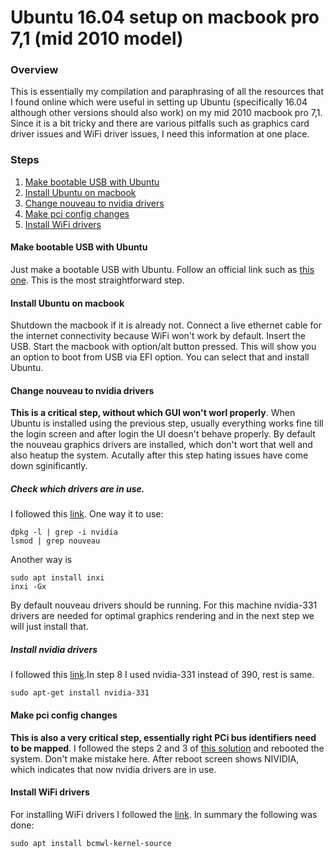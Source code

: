 # Ubuntu 16.04 setup on macbook pro 7,1 (mid 2010 model)

### Overview

This is essentially my compilation and paraphrasing of all the resources that I found online which were useful in setting up Ubuntu (specifically 16.04 although other versions should also work) on my mid 2010 macbook pro 7,1. Since it is a bit tricky and there are various pitfalls such as graphics card driver issues and WiFi driver issues, I need this information at one place.

### Steps

1. [Make bootable USB with Ubuntu](#make-bootable-usb-with-ubuntu)
2. [Install Ubuntu on macbook](#Install-Ubuntu-on-macbook)
3. [Change nouveau to nvidia drivers](#Change-nouveau-to-nvidia-drivers)
4. [Make pci config changes](#Make-pci-config-changes)
5. [Install WiFi drivers](#Install-WiFi-drivers)


#### Make bootable USB with Ubuntu
Just make a bootable USB with Ubuntu. Follow an official link such as [this one](https://tutorials.ubuntu.com/tutorial/tutorial-create-a-usb-stick-on-macos#0). This is the most straightforward step.

#### Install Ubuntu on macbook
Shutdown the macbook if it is already not. Connect a live ethernet cable for the internet connectivity because WiFi won't work by default. Insert the USB. Start the macbook with option/alt button pressed. This will show you an option to boot from USB via EFI option. You can select that and install Ubuntu.

#### Change nouveau to nvidia drivers
**This is a critical step, without which GUI won't worl properly**. When Ubuntu is installed using the previous step, usually everything works fine till the login screen and after login the UI doesn't  behave properly. By default the nouveau graphics drivers are installed, which don't wort that well and also heatup the system. Acutally after this step hating issues have come down sginificantly.  

##### Check which drivers are in use. 
I followed this [link](https://askubuntu.com/questions/271613/am-i-using-the-nouveau-driver-or-the-proprietary-nvidia-driver). One way it to use:
```
dpkg -l | grep -i nvidia
lsmod | grep nouveau

```
Another way is
```
sudo apt install inxi
inxi -Gx
```

By default nouveau drivers should be running. For this machine nvidia-331 drivers are needed for optimal graphics rendering and in the next step we will just install that.

##### Install nvidia drivers
I followed this [link](https://tech.amikelive.com/node-731/how-to-properly-install-nvidia-graphics-driver-on-ubuntu-16-04/).In step 8 I used nvidia-331 instead of 390, rest is same.
```
sudo apt-get install nvidia-331
```

#### Make pci config changes
**This is also a very critical step, essentially right PCi bus identifiers need to be mapped**. I followed the steps 2 and 3 of [this solution](https://askubuntu.com/questions/264247/proprietary-nvidia-drivers-with-efi-on-mac-to-prevent-overheating/613573#613573) and rebooted the system. Don't make mistake here. After reboot screen shows NIVIDIA, which indicates that now nvidia drivers are in use.

#### Install WiFi drivers
For installing WiFi drivers I followed the [link](https://askubuntu.com/a/60395). In summary the following was done:
```
sudo apt install bcmwl-kernel-source
```
